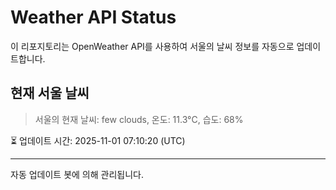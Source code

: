 
# Weather API Status

이 리포지토리는 OpenWeather API를 사용하여 서울의 날씨 정보를 자동으로 업데이트합니다.

## 현재 서울 날씨
> 서울의 현재 날씨: few clouds, 온도: 11.3°C, 습도: 68%

⏳ 업데이트 시간: 2025-11-01 07:10:20 (UTC)

---
자동 업데이트 봇에 의해 관리됩니다.

